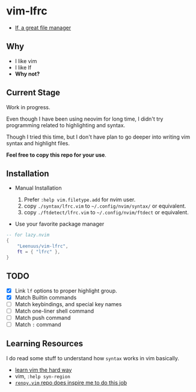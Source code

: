 # vim-lfrc

- [lf, a great file manager](https://github.com/gokcehan/lf)

## Why

- I like vim
- I like lf
- __Why not?__

## Current Stage

Work in progress.

Even though I have been using neovim for long time, I didn't try programming related to highlighting and syntax.

Though I tried this time, but I don't have plan to go deeper into writing vim syntax and highlight files.

__Feel free to copy this repo for your use__.

## Installation

- Manual Installation
    1. Prefer `:help vim.filetype.add` for nvim user.
    2. copy `./syntax/lfrc.vim` to `~/.config/nvim/syntax/` or equivalent.
    3. copy `./ftdetect/lfrc.vim` to `~/.config/nvim/ftdect` or equivalent.

- Use your favorite package manager

```lua
-- for lazy.nvim
{
    "Leenuus/vim-lfrc",
    ft = { "lfrc" },
}
```

## TODO

- [X] Link `lf` options to proper highlight group.
- [X] Match Builtin commands
- [ ] Match keybindings, and special key names
- [ ] Match one-liner shell command
- [ ] Match push command
- [ ] Match `:` command

## Learning Resources

I do read some stuff to understand how `syntax` works in vim basically.

- [learn vim the hard way](https://learnvimscriptthehardway.stevelosh.com/chapters/45.html)
- vim, `:help syn-region`
- [`renpy.vim` repo does inspire me to do this job](https://github.com/chaimleib/vim-renpy)
